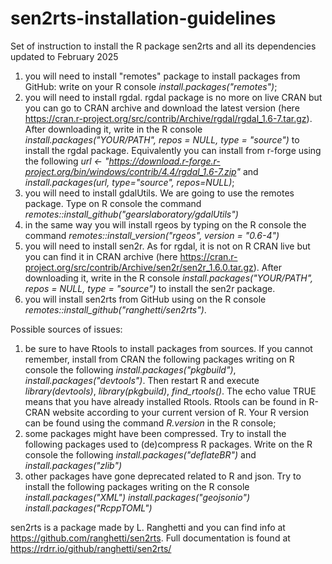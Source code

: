 # sen2rts-installation-guidelines
Set of instruction to install the R package sen2rts and all its dependencies updated to February 2025
1) you will need to install "remotes" package to install packages from GitHub: write on your R console *install.packages("remotes")*;
2) you will need to install rgdal. rgdal package is no more on live CRAN but you can go to CRAN archive and download the latest version (here https://cran.r-project.org/src/contrib/Archive/rgdal/rgdal_1.6-7.tar.gz). After downloading it, write in the R console *install.packages("YOUR/PATH", repos = NULL, type = "source")* to install the rgdal package. Equivalently you can install from r-forge using the following *url <- "https://download.r-forge.r-project.org/bin/windows/contrib/4.4/rgdal_1.6-7.zip"* and *install.packages(url, type="source", repos=NULL)*;
3) you will need to install gdalUtils. We are going to use the remotes package. Type on R console the command *remotes::install_github("gearslaboratory/gdalUtils")*
4) in the same way you will install rgeos by typing on the R console the command *remotes::install_version("rgeos", version = "0.6-4")*
5) you will need to install sen2r. As for rgdal, it is not on R CRAN live but you can find it in CRAN archive (here https://cran.r-project.org/src/contrib/Archive/sen2r/sen2r_1.6.0.tar.gz). After downloading it, write in the R console *install.packages("YOUR/PATH", repos = NULL, type = "source")* to install the sen2r package.
6) you will install sen2rts from GitHub using on the R console *remotes::install_github("ranghetti/sen2rts")*.

Possible sources of issues:
1) be sure to have Rtools to install packages from sources. If you cannot remember, install from CRAN the following packages writing on R console the following *install.packages("pkgbuild")*, *install.packages("devtools")*. Then restart R and execute *library(devtools)*, *library(pkgbuild)*, *find_rtools()*. The echo value TRUE means that you have already installed Rtools. Rtools can be found in R-CRAN website according to your current version of R. Your R version can be found using the command *R.version* in the R console;
2) some packages might have been compressed. Try to install the following packages used to (de)compress R packages. Write on the R console the following *install.packages("deflateBR")* and *install.packages("zlib")*
3) other packages have gone deprecated related to R and json. Try to install the following packages writing on the R console *install.packages("XML")* *install.packages("geojsonio")* *install.packages("RcppTOML")*

sen2rts is a package made by L. Ranghetti and you can find info at https://github.com/ranghetti/sen2rts. Full documentation is found at https://rdrr.io/github/ranghetti/sen2rts/
